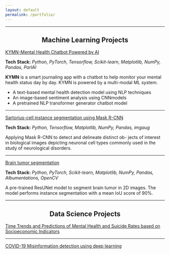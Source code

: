 ```yaml
---
layout: default
permalink: /portfolio/
---
```


---

<h2 align="center">Machine Learning Projects</h2>

[KYMN-Mental Health Chatbot Powered by AI](https://github.com/nghi-huynh/mental_health_chatbot)

**Tech Stack:** *Python, PyTorch, Tensorflow, Scikit-learn, Matplotlib, NumPy, Pandas, ParlAI*

**KYMN** is a smart journaling app with a chatbot to help monitor your mental health status day by day. KYMN is powered by a multi-modal ML system.

* A text-based mental health detection model using NLP techniques
* An image-based sentiment analysis using CNNmodels
* A pretrained NLP transformer generator chatbot model

<!-- <img src="https://drive.google.com/uc?export=view&id=1UMWEVCwYRx9Q5g4tKGFunFWmlhGob75n"> -->

---

[Sartorius-cell instance segmentation using Mask R-CNN](https://medium.com/mlearning-ai/cell-instance-segmentation-using-mask-r-cnn-c7a3810192ff)

**Tech Stack:** *Python, Tensorflow, Matplotlib, NumPy, Pandas, imgaug*

Applying Mask R-CNN to detect and delineate distinct ob- jects of interest in biological images depicting neuronal cell types commonly used in the study of neurological disorders.

<!-- <img src="https://drive.google.com/uc?export=view&id=15-sTZn-VPjWVXmg2qyzA2s8R5HnDXwVr"> -->

---
[Brain tumor segmentation](https://devpost.com/software/brain-tumor-segmentation-using-resunet)

**Tech Stack:** *Python, PyTorch, Scikit-learn, Matplotlib, NumPy, Pandas, Albumentations, OpenCV*

A pre-trained ResUNet model to segment brain tumor in 2D images. The model performs instance segmentation with a mean IoU score of 90%.
<!-- <img src="https://drive.google.com/uc?export=view&id=1MQIwMavJzNc3zuBk6esb-G4TEfssGrrR">
 -->
---

<h2 align="center">Data Science Projects</h2>

[Time Trends and Predictions of Mental Health and Suicide Rates based on Socioeconomic Indicators](https://github.com/nghi-huynh/BigDataChallenge2022)
<!-- <img src="https://drive.google.com/uc?export=view&id=1pxBjDMXc4H_pKIKvM1CzweuyJjwk-ZAH"> -->

---

[COVID-19 Misinformation detection using deep learning](https://github.com/nghi-huynh/covid-19-misinfo-detection)

